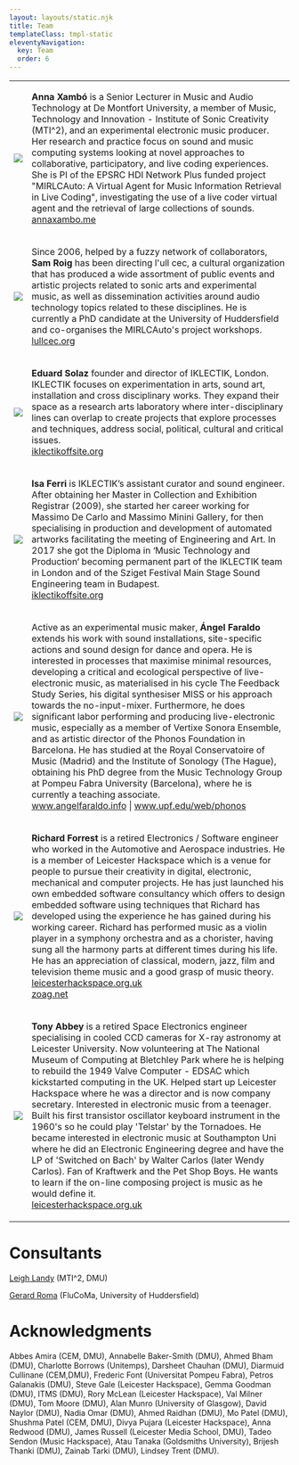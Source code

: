 ```yaml
---
layout: layouts/static.njk
title: Team
templateClass: tmpl-static
eleventyNavigation:
  key: Team
  order: 6
---
```


  <table id="table-team">
  <tr class="table-row">
  <td class="table-cell-left"><img src="../../img/Anna-Xambo-256x256px.jpg" class="responsive2" /></td>
  <td class="table-cell-right">
  <p><strong>Anna Xambó</strong> is a Senior Lecturer in Music and Audio Technology at De Montfort University, a member of Music, Technology and Innovation - Institute of Sonic Creativity (MTI^2), and an experimental electronic music producer. Her research and practice focus on sound and music computing systems looking at novel approaches to collaborative, participatory, and live coding experiences. She is PI of the EPSRC HDI Network Plus funded project "MIRLCAuto: A Virtual Agent for Music Information Retrieval in Live Coding", investigating the use of a live coder virtual agent and the retrieval of large collections of sounds. <br />
   <a href="http://annaxambo.me/">annaxambo.me</a></p>
  </td>
  </tr>
  
  <tr>
    <td class="table-cell-left"><img src="../../img/Sam-Roig-256x256px.jpg" class="responsive2" /></td>
    <td class="table-cell-right">
    <p>Since 2006, helped by a fuzzy network of collaborators, <strong>Sam Roig</strong> has been directing l'ull cec, a cultural organization that has produced a wide assortment of public events and artistic projects related to sonic arts and experimental music, as well as dissemination activities around audio technology topics related to these disciplines. He is currently a PhD candidate at the University of Huddersfield and co-organises the MIRLCAuto's project workshops. 
    <br />
   <a href="https://lullcec.org/">lullcec.org</a></p>
    </td>
    </tr>
    <tr>
    <td class="table-cell-left"><img src="../../img/Eduard-Solaz-256x256px.jpg" class="responsive2" /></td>
    <td class="table-cell-right">
    <p><strong>Eduard Solaz</strong> founder and director of IKLECTIK, London. IKLECTIK focuses on experimentation in arts, sound art, installation and cross disciplinary works. They expand their space as a research arts laboratory where inter-disciplinary lines can overlap to create projects that explore processes and techniques, address social, political, cultural and critical issues.<br />
   <a href="http://iklectikoffsite.org/">iklectikoffsite.org</a></p>
    </td>
    </tr>
    <tr>
    <td class="table-cell-left"><img src="../../img/Isa-Ferri-256x256px.jpg" class="responsive2" /></td>
    <td class="table-cell-right">
    <p><strong>Isa Ferri</strong> is IKLECTIK’s assistant curator and sound engineer. After obtaining her Master in Collection and Exhibition Registrar (2009), she started her career working for Massimo De Carlo and Massimo Minini Gallery, for then specialising in production and development of automated artworks facilitating the meeting of Engineering and Art. In 2017 she got the Diploma in ‘Music Technology and Production‘ becoming permanent part of the IKLECTIK team in London and of the Sziget Festival Main Stage Sound Engineering team in Budapest.<br />
   <a href="http://iklectikoffsite.org/">iklectikoffsite.org</a></p>
    </td>
    </tr>
    <tr>
    <td class="table-cell-left"><img src="../../img/Angel-Faraldo-2-256x256px.jpg" class="responsive2" /></td>
    <td class="table-cell-right">
    <p>Active as an experimental music maker, <strong>Ángel Faraldo</strong> extends his work with sound installations, site-specific actions and sound design for dance and opera. He is interested in processes that maximise minimal resources, developing a critical and ecological perspective of live-electronic music, as materialised in his cycle The Feedback Study Series, his digital synthesiser MISS or his approach towards the no-input-mixer. Furthermore, he does significant labor performing and producing live-electronic music, especially as a member of Vertixe Sonora Ensemble, and as artistic director of the Phonos Foundation in Barcelona. He has studied at the Royal Conservatoire of Music (Madrid) and the Institute of Sonology (The Hague), obtaining his PhD degree from the Music Technology Group at Pompeu Fabra University (Barcelona), where he is currently a teaching associate.
    <br />
   <a href="https://www.angelfaraldo.info/">www.angelfaraldo.info</a> | <a href="https://www.upf.edu/web/phonos">www.upf.edu/web/phonos</a></p>
    </td>
    </tr>     
    <tr>
    <td class="table-cell-left"><img src="../../img/Richard-Forrest-256x256px.jpg" class="responsive2" /></td>
    <td class="table-cell-right">
    <p><strong>Richard Forrest</strong> is a retired Electronics / Software engineer who worked in the Automotive and Aerospace industries. He is a member of Leicester Hackspace which is a venue for people to pursue their creativity in digital, electronic, mechanical and computer projects. He has just launched his own embedded software consultancy which offers to design embedded software using techniques that Richard has developed using the experience he has gained during his working career. Richard has performed music as a violin player in a symphony orchestra and as a chorister, having sung all the harmony parts at different times during his life. He has an appreciation of classical, modern, jazz, film and television theme music and a good grasp of music theory.   <br />
   <a href="https://leicesterhackspace.org.uk/">leicesterhackspace.org.uk</a><br /><a href="http://zoag.net/">zoag.net</a></p>
    </td>
    </tr> 
    <td class="table-cell-left"><img src="../../img/Tony-Abbey-256x256px.jpg" class="responsive2" /></td>
    <td class="table-cell-right">
    <p><strong>Tony Abbey</strong> is a retired Space Electronics engineer specialising in cooled CCD cameras for X-ray astronomy at Leicester University. Now volunteering at The National Museum of Computing at Bletchley Park where he is helping to rebuild the 1949 Valve Computer - EDSAC which kickstarted computing in the UK. Helped start up Leicester Hackspace where he was a director and is now company secretary. Interested in electronic music from a teenager. Built his first transistor oscillator keyboard instrument in the 1960's so he could play 'Telstar' by the Tornadoes. He became interested in electronic music at Southampton Uni where he did an Electronic Engineering degree and have the LP of 'Switched on Bach' by Walter Carlos (later Wendy Carlos). Fan of Kraftwerk and the Pet Shop Boys. He wants to learn if the on-line composing project is music as he would define it.<br />
   <a href="https://leicesterhackspace.org.uk/">leicesterhackspace.org.uk</a></p>
    </td>
    </tr>        
  </table>

<h1>Consultants</h1>

<p><a href="https://www.dmu.ac.uk/about-dmu/academic-staff/technology/leigh-landy/leigh-landy.aspx">Leigh Landy</a> (MTI^2, DMU)</p>
<p><a href="https://g-roma.github.io/">Gerard Roma</a> (FluCoMa, University of Huddersfield)</p>

<h1>Acknowledgments</h1>

<p>Abbes Amira (CEM, DMU), Annabelle Baker-Smith (DMU), Ahmed Bham (DMU), Charlotte Borrows (Unitemps), Darsheet Chauhan (DMU), Diarmuid Cullinane (CEM,DMU), Frederic Font (Universitat Pompeu Fabra), Petros Galanakis (DMU), Steve Gale (Leicester Hackspace), Gemma Goodman (DMU), ITMS (DMU), Rory McLean (Leicester Hackspace), Val Milner (DMU), Tom Moore (DMU), Alan Munro (University of Glasgow), David Naylor (DMU), Nadia Omar (DMU), Ahmed Raidhan (DMU), Mo Patel (DMU), Shushma Patel (CEM, DMU), Divya Pujara (Leicester Hackspace), Anna Redwood (DMU), James Russell (Leicester Media School, DMU), Tadeo Sendon (Music Hackspace), Atau Tanaka (Goldsmiths University), Brijesh Thanki (DMU), Zainab Tarki (DMU), Lindsey Trent (DMU).</p>
